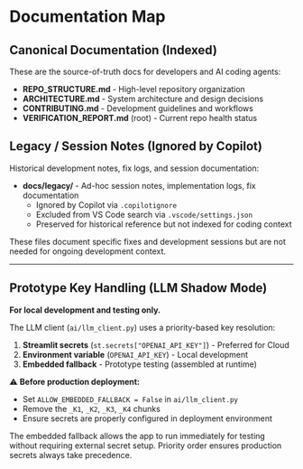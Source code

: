 # Documentation Map

## Canonical Documentation (Indexed)

These are the source-of-truth docs for developers and AI coding agents:

- **REPO_STRUCTURE.md** - High-level repository organization
- **ARCHITECTURE.md** - System architecture and design decisions  
- **CONTRIBUTING.md** - Development guidelines and workflows
- **VERIFICATION_REPORT.md** (root) - Current repo health status

## Legacy / Session Notes (Ignored by Copilot)

Historical development notes, fix logs, and session documentation:

- **docs/legacy/** - Ad-hoc session notes, implementation logs, fix documentation
  - Ignored by Copilot via `.copilotignore`
  - Excluded from VS Code search via `.vscode/settings.json`
  - Preserved for historical reference but not indexed for coding context

These files document specific fixes and development sessions but are not needed for ongoing development context.

---

## Prototype Key Handling (LLM Shadow Mode)

**For local development and testing only.**

The LLM client (`ai/llm_client.py`) uses a priority-based key resolution:

1. **Streamlit secrets** (`st.secrets["OPENAI_API_KEY"]`) - Preferred for Cloud
2. **Environment variable** (`OPENAI_API_KEY`) - Local development
3. **Embedded fallback** - Prototype testing (assembled at runtime)

⚠️ **Before production deployment:**
- Set `ALLOW_EMBEDDED_FALLBACK = False` in `ai/llm_client.py`
- Remove the `_K1`, `_K2`, `_K3`, `_K4` chunks
- Ensure secrets are properly configured in deployment environment

The embedded fallback allows the app to run immediately for testing without requiring external secret setup. Priority order ensures production secrets always take precedence.
